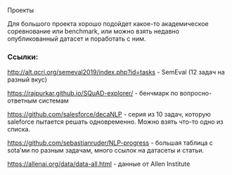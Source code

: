 Проекты

Для большого проекта хорошо подойдет какое-то академическое соревнование или benchmark, или можно взять недавно опубликованный датасет и поработать с ним. 
### Ссылки:

http://alt.qcri.org/semeval2019/index.php?id=tasks - SemEval (12 задач на разный вкус)

https://rajpurkar.github.io/SQuAD-explorer/ - бенчмарк по вопросно-ответным системам 

https://github.com/salesforce/decaNLP - серия из 10 задач, которую saleforce пытается решать одновременно. Можно взять что-то одно из списка.

https://github.com/sebastianruder/NLP-progress - большая таблица с sota’ми по разным задачам, много ссылок на датасеты и статьи. 

https://allenai.org/data/data-all.html - данные от Allen Institute

